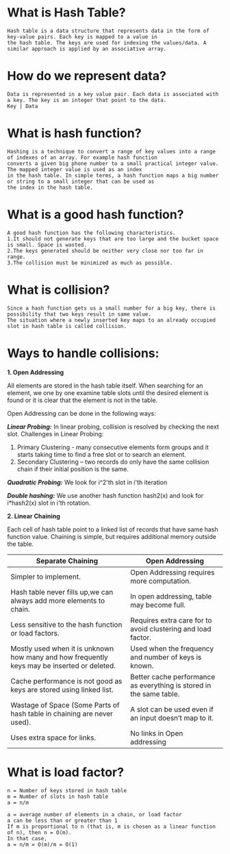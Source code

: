 # What is Hash Table? 
```
Hash table is a data structure that represents data in the form of key-value pairs. Each key is mapped to a value in 
the hash table. The keys are used for indexing the values/data. A similar approach is applied by an associative array.
```

# How do we represent data?
```
Data is represented in a key value pair. Each data is associated with a key. The key is an integer that point to the data.
Key | Data
```

# What is hash function?
```
Hashing is a technique to convert a range of key values into a range of indexes of an array. For example hash function 
converts a given big phone number to a small practical integer value. The mapped integer value is used as an index 
in the hash table. In simple terms, a hash function maps a big number or string to a small integer that can be used as 
the index in the hash table.
```

# What is a good hash function?
```
A good hash function has the following characteristics.
1.It should not generate keys that are too large and the bucket space is small. Space is wasted.
2.The keys generated should be neither very close nor too far in range.
3.The collision must be minimized as much as possible.
```

# What is collision?
```
Since a hash function gets us a small number for a big key, there is possibility that two keys result in same value. 
The situation where a newly inserted key maps to an already occupied slot in hash table is called collision.
```

# Ways to handle collisions:

**1. Open Addressing** 

All elements are stored in the hash table itself. When searching for an element, we one by one examine table slots 
until the desired element is found or it is clear that the element is not in the table.

Open Addressing can be done in the following ways:

***Linear Probing:*** 
In linear probing, collision is resolved by checking the next slot.
Challenges in Linear Probing:
1.	Primary Clustering - many consecutive elements form groups and it starts taking time to find a free slot or to search an element.  
2.	Secondary Clustering – two records do only have the same collision chain if their initial position is the same.

***Quadratic Probing:***
We look for i^2'th slot in i'th iteration

***Double hashing:***
We use another hash function hash2(x) and look for i*hash2(x) slot in i'th rotation. 

**2. Linear Chaining** 

Each cell of hash table point to a linked list of records that have same hash function value.
Chaining is simple, but requires additional memory outside the table.


|	Separate Chaining	                                                  | Open Addressing |
|--------------------------------------------------------               | ------------------------------------------------------------------------
|	Simpler to implement.	                                              | Open Addressing requires more computation.                |
|	Hash table never fills up,we can always add more elements to chain. | In open addressing, table may become full.            |
|	Less sensitive to the hash function or load factors.	              | Requires extra care for to avoid clustering and load factor.             |
|	Mostly used when it is unknown how many and how frequently keys may be inserted or deleted. | Used when the frequency and number of keys  is known.        |
| Cache performance is not good as keys are stored using linked list.  | Better cache performance as everything is stored in the same table.           |
|	Wastage of Space (Some Parts of hash table in chaining are never used).	 | A slot can be used even if an input doesn’t map to it.           |
|	Uses extra space for links.                                             | 	No links in Open addressing          |


# What is load factor?
```
n = Number of keys stored in hash table
m = Number of slots in hash table
a = n/m

a = average number of elements in a chain, or load factor
a can be less than or greater than 1
If m is proportional to n (that is, m is chosen as a linear function of n), then n = O(m).
In that case,
a = n/m = O(m)/m = O(1)
```

















